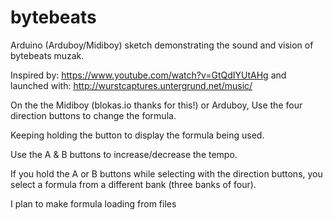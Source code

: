 # bytebeats
Arduino (Arduboy/Midiboy) sketch demonstrating the sound and vision of bytebeats muzak.

Inspired by: https://www.youtube.com/watch?v=GtQdIYUtAHg and launched with: http://wurstcaptures.untergrund.net/music/

On the the Midiboy (blokas.io thanks for this!) or Arduboy, Use the four direction buttons to change the formula. 

Keeping holding the button to display the formula being used.

Use the A & B buttons to increase/decrease the tempo.

If you hold the A or B buttons while selecting with the direction buttons, you select a formula from a different bank (three banks of four).

I plan to make formula loading from files
